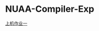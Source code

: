 # NUAA-Compiler-Exp
[上机作业一](https://github.com/sweeter-byte/NUAA-Compiler-Exp/tree/main/PL0_Lexical_Analyzer)
